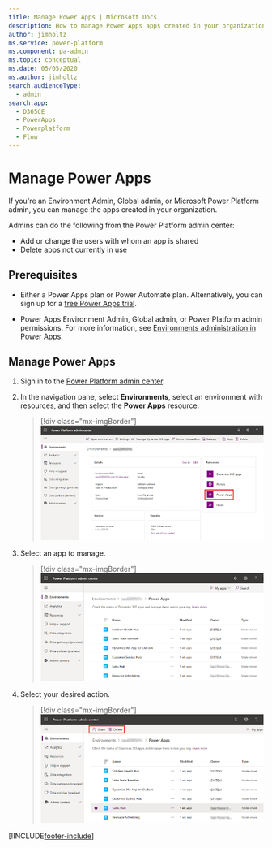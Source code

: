 ```yaml
---
title: Manage Power Apps | Microsoft Docs
description: How to manage Power Apps apps created in your organization.
author: jimholtz
ms.service: power-platform
ms.component: pa-admin
ms.topic: conceptual
ms.date: 05/05/2020
ms.author: jimholtz
search.audienceType: 
  - admin
search.app:
  - D365CE
  - PowerApps
  - Powerplatform
  - Flow
---
```


# Manage Power Apps
If you're an Environment Admin, Global admin, or Microsoft Power Platform admin, you can manage the apps created in your organization.

Admins can do the following from the Power Platform admin center:

- Add or change the users with whom an app is shared
- Delete apps not currently in use

## Prerequisites

- Either a Power Apps plan or Power Automate plan. Alternatively, you can sign up for a [free Power Apps trial](/powerapps/maker/signup-for-powerapps).

- Power Apps Environment Admin, Global admin, or Power Platform admin permissions. For more information, see [Environments administration in Power Apps](environments-administration.md).

## Manage Power Apps

1. Sign in to the [Power Platform admin center](https://admin.powerplatform.microsoft.com).

2. In the navigation pane, select **Environments**, select an environment with resources, and then select the **Power Apps** resource.

   > [!div class="mx-imgBorder"] 
   > ![Select Power Apps resource](media/resources-select-power-apps.png "Select Power Apps resource")

3. Select an app to manage.

   > [!div class="mx-imgBorder"] 
   > ![Select an app](media/resources-manage-power-apps-list.png "Select an app") 

4. Select your desired action.

   > [!div class="mx-imgBorder"] 
   > ![Share or delete app](media/resources-edit-power-app.png "Share or delete app") 




[!INCLUDE[footer-include](../includes/footer-banner.md)]